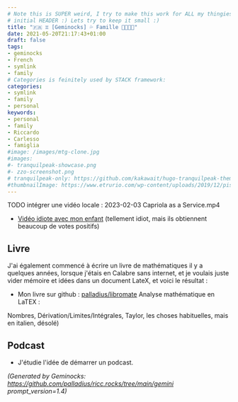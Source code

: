 ```yaml
---
# Note this is SUPER weird, I try to make this work for ALL my thingies so there might be some behavioural clatches in the
# initial HEADER :) Lets try to keep it small :)
title: "🇫🇷 ♊ [Geminocks] 💦 Famille 👨‍👩‍👧‍👦"
date: 2021-05-20T21:17:43+01:00
draft: false
tags:
- geminocks
- French
- symlink
- family
# Categories is feinitely used by STACK framework:
categories:
- symlink
- family
- personal
keywords:
- personal
- family
- Riccardo
- Carlesso
- famiglia
#image: /images/mtg-clone.jpg
#images:
#- tranquilpeak-showcase.png
#- zzo-screenshot.png
# tranquilpeak-only: https://github.com/kakawait/hugo-tranquilpeak-theme/blob/master/docs/user.md#image
#thumbnailImage: https://www.etrurio.com/wp-content/uploads/2019/12/pistacchi-scaled.jpg
---
```


TODO intégrer une vidéo locale :  2023-02-03 Capriola as a Service.mp4

* [Vidéo idiote avec mon enfant](https://www.youtube.com/playlist?list=PLLW_mrnzxmSpYyZ3zBOuRjNMpVOlSIlzi) (tellement idiot, mais ils obtiennent beaucoup de votes positifs)

## Livre

J'ai également commencé à écrire un livre de mathématiques il y a quelques années, lorsque j'étais en Calabre sans internet, et je voulais juste vider
mémoire et idées dans un document LateX, et voici le résultat :

* Mon livre sur github : [palladius/libromate](https://github.com/palladius/libromate) Analyse mathématique en LaTEX :

Nombres, Dérivation/Limites/Intégrales, Taylor, les choses habituelles, mais en italien, désolé)

## Podcast

* J'étudie l'idée de démarrer un podcast.


*(Generated by Geminocks: https://github.com/palladius/ricc.rocks/tree/main/gemini prompt_version=1.4)*